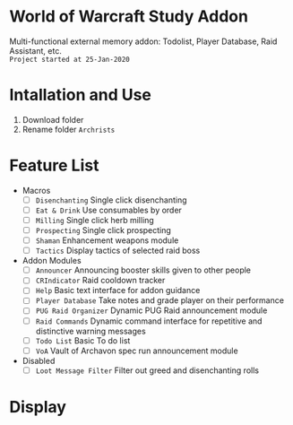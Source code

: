# World of Warcraft Study Addon
Multi-functional external memory addon: Todolist, Player Database, Raid Assistant, etc.  
`Project started at 25-Jan-2020`

# Intallation and Use
1. Download folder
2. Rename folder `Archrists`

# Feature List
- Macros
    - [ ] `Disenchanting` Single click disenchanting  
    - [ ] `Eat & Drink` Use consumables by order  
    - [ ] `Milling` Single click herb milling  
    - [ ] `Prospecting` Single click prospecting  
    - [ ] `Shaman` Enhancement weapons module  
    - [ ] `Tactics` Display tactics of selected raid boss  

- Addon Modules
    - [ ] `Announcer` Announcing booster skills given to other people  
    - [ ] `CRIndicator` Raid cooldown tracker  
    - [ ] `Help` Basic text interface for addon guidance  
    - [ ] `Player Database` Take notes and grade player on their performance    
    - [ ] `PUG Raid Organizer` Dynamic PUG Raid announcement module  
    - [ ] `Raid Commands` Dynamic command interface for repetitive and distinctive warning messages   
    - [ ] `Todo List` Basic To do list    
    - [ ] `VoA` Vault of Archavon spec run announcement module  

- Disabled
    - [ ] `Loot Message Filter` Filter out greed and disenchanting rolls  

# Display